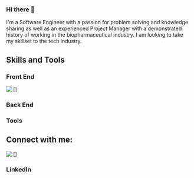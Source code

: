 ### Hi there 👋

I'm a Software Engineer with a passion for problem solving and knowledge sharing as well as an experienced Project Manager with a demonstrated history of working in the biopharmaceutical industry. I am looking to take my skillset to the tech industry. 

## Skills and Tools

### Front End
[<img align="left" src="https://img.shields.io/badge/JavaScript-323330?style=for-the-badge&logo=javascript&logoColor=F7DF1E" />]



### Back End

### Tools


## Connect with me:
[<a href=[linkedin] ><img align="left" src="https://img.shields.io/badge/LinkedIn-0077B5?style=for-the-badge&logo=linkedin&logoColor=white" /></a>]

### LinkedIn




[linkedin]: https://www.linkedin.com/in/msilee85


<!--
**msilee85/msilee85** is a ✨ _special_ ✨ repository because its `README.md` (this file) appears on your GitHub profile.

I'm a Software Engineer with a passion for problem solving and knowledge sharing as well as an experienced Project Manager with a demonstrated history of working in the biopharmaceutical industry. I am looking to take my skillset to the tech industry. Inspired by the impact tech companies have been able to make in a few decades to vastly improve people's quality of life, I'm excited to join the movement. 


Here are some ideas to get you started:

- 🔭 I’m currently working on ...
- 🌱 I’m currently learning ...
- 👯 I’m looking to collaborate on ...
- 🤔 I’m looking for help with ...
- 💬 Ask me about ...
- 📫 How to reach me: ...
- 😄 Pronouns: ...
- ⚡ Fun fact: ...
-->
